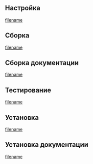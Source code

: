 <pkg :name="'sed'" instsize showsbu2></pkg>

## Настройка

[filename](../packages/core/sed/configure ':include')

## Сборка

[filename](../packages/core/sed/build ':include')

## Сборка документации

[filename](../packages/core/sed/build-doc ':include')

## Тестирование

[filename](../packages/core/sed/test ':include')

## Установка

[filename](../packages/core/sed/install ':include')

## Установка документации

[filename](../packages/core/sed/install-doc ':include')
<package-script :package="'sed'" :type="'install-doc'"></package-script>

<script>
	new Vue({ el: '#main' })
</script>
